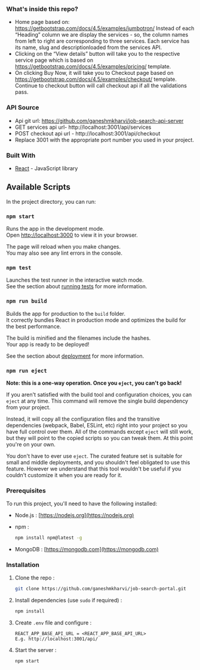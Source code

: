 <!-- ABOUT THE PROJECT -->

### What's inside this repo?

- Home page based on: 
https://getbootstrap.com/docs/4.5/examples/jumbotron/ 
Instead of each “Heading” column we are display the services - so, the column names from left to right are corresponding to three services. 
Each service has its name, slug and descriptionloaded from the services API. 
- Clicking on the “View details” button will take you to the respective service page which is based on https://getbootstrap.com/docs/4.5/examples/pricing/ template.
- On clicking Buy Now, it will take you to Checkout page based on https://getbootstrap.com/docs/4.5/examples/checkout/  template. Continue to checkout button will call checkout api if all the validations pass.

### API Source
- Api git url: https://github.com/ganeshmkharvi/job-search-api-server
- GET services api url- http://localhost:3001/api/services 
- POST checkout api url - http://localhost:3001/api/checkout
- Replace 3001 with the appropriate port number you used in your project.

### Built With

- [React]() - JavaScript library

## Available Scripts

In the project directory, you can run:

### `npm start`

Runs the app in the development mode.\
Open [http://localhost:3000](http://localhost:3000) to view it in your browser.

The page will reload when you make changes.\
You may also see any lint errors in the console.

### `npm test`

Launches the test runner in the interactive watch mode.\
See the section about [running tests](https://facebook.github.io/create-react-app/docs/running-tests) for more information.

### `npm run build`

Builds the app for production to the `build` folder.\
It correctly bundles React in production mode and optimizes the build for the best performance.

The build is minified and the filenames include the hashes.\
Your app is ready to be deployed!

See the section about [deployment](https://facebook.github.io/create-react-app/docs/deployment) for more information.

### `npm run eject`

**Note: this is a one-way operation. Once you `eject`, you can't go back!**

If you aren't satisfied with the build tool and configuration choices, you can `eject` at any time. This command will remove the single build dependency from your project.

Instead, it will copy all the configuration files and the transitive dependencies (webpack, Babel, ESLint, etc) right into your project so you have full control over them. All of the commands except `eject` will still work, but they will point to the copied scripts so you can tweak them. At this point you're on your own.

You don't have to ever use `eject`. The curated feature set is suitable for small and middle deployments, and you shouldn't feel obligated to use this feature. However we understand that this tool wouldn't be useful if you couldn't customize it when you are ready for it.

### Prerequisites

To run this project, you'll need to have the following installed:

- Node.js : [https://nodejs.org](https://nodejs.org)

- npm :
  ```sh
  npm install npm@latest -g
  ```
- MongoDB : [https://mongodb.com](https://mongodb.com) <br>


### Installation

1. Clone the repo :
   ```sh
   git clone https://github.com/ganeshmkharvi/job-search-portal.git
   ```
2. Install dependencies (use `sudo` if required) :

   ```sh
   npm install
   ```

3. Create `.env` file and configure :

   ```JS
   REACT_APP_BASE_API_URL = <REACT_APP_BASE_API_URL> 
   E.g. http://localhost:3001/api/
   
   ```

4. Start the server :
   ```sh
   npm start
   ```
   
